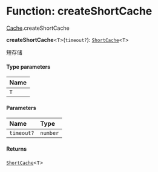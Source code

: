 # Function: createShortCache

[Cache](/auto-docs/free-layout-editor/modules/Cache.md).createShortCache

**createShortCache**<`T`>(`timeout?`): [`ShortCache`](/auto-docs/free-layout-editor/interfaces/ShortCache.md)<`T`>

短存储

#### Type parameters

| Name |
| :------ |
| `T` |

#### Parameters

| Name | Type |
| :------ | :------ |
| `timeout?` | `number` |

#### Returns

[`ShortCache`](/auto-docs/free-layout-editor/interfaces/ShortCache.md)<`T`>
